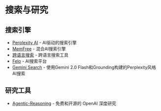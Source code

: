 # 搜索与研究

## 搜索引擎

- [Perplexity AI](https://www.perplexity.ai/) - AI驱动的搜索引擎
- [MemFree](https://github.com/memfreeme/memfree) - 混合AI搜索引擎
- [跨语言搜索](https://bilin.ai/zh-CN) - 跨语言搜索工具
- [Felo](https://felo.ai/search) - AI搜索平台
- [Gemini Search](https://github.com/ammaarreshi/Gemini-Search) - 使用Gemini 2.0 Flash和Grounding构建的Perplexity风格AI搜索

## 研究工具

- [Agentic-Reasoning](https://github.com/theworldofagents/Agentic-Reasoning.git) - 免费和开源的 OpenAI 深度研究
